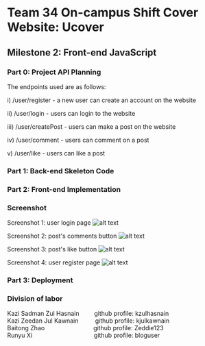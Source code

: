 # Team 34 On-campus Shift Cover Website: Ucover
## Milestone 2: Front-end JavaScript

### Part 0: Project API Planning

The endpoints used are as follows: 

i) /user/register - a new user can create an account on the website 

ii) /user/login - users can login to the website 

iii) /user/createPost - users can make a post on the website 

iv) /user/comment - users can comment on a post 

v) /user/like - users can like a post

### Part 1: Back-end Skeleton Code

### Part 2: Front-end Implementation

### Screenshot

Screenshot 1: user login page
![alt text](https://github.com/kzulhasnain/cs326-final-group34/blob/main/Screenshot%20(250).png)


Screenshot 2: post's comments button
![alt text](https://github.com/kzulhasnain/cs326-final-group34/blob/main/docs/screenshoots/comment.png)


Screenshot 3: post's like button
![alt text](https://github.com/kzulhasnain/cs326-final-group34/blob/main/docs/screenshoots/like.png)


Screenshot 4: user register page
![alt text](https://github.com/kzulhasnain/cs326-final-group34/blob/main/docs/screenshoots/register.png)



### Part 3: Deployment

### Division of labor

Kazi Sadman Zul Hasnain&ensp;&ensp;&ensp;&ensp;&ensp;github profile: kzulhasnain  
Kazi Zeedan Jul Kawnain&ensp;&ensp;&ensp;&ensp;&ensp;&nbsp;github profile: kjulkawnain  
Baitong Zhao  &emsp;&emsp;&emsp;&emsp;&emsp;&emsp;&ensp;&ensp;&nbsp;&nbsp;	 github profile: Zeddie123   
Runyu Xi&ensp;&ensp;&ensp;&ensp;&ensp;&ensp;&ensp;&ensp;&ensp;&ensp;&ensp;&ensp;&ensp;&ensp;&ensp;&ensp;&ensp;&ensp;&ensp;&ensp;&nbsp;github profile: bloguser 


